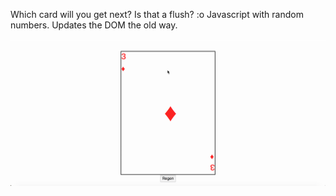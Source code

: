 Which card will you get next? Is that a flush? :o 
Javascript with random numbers. Updates the DOM the old way. 

![](randomcard.gif)
